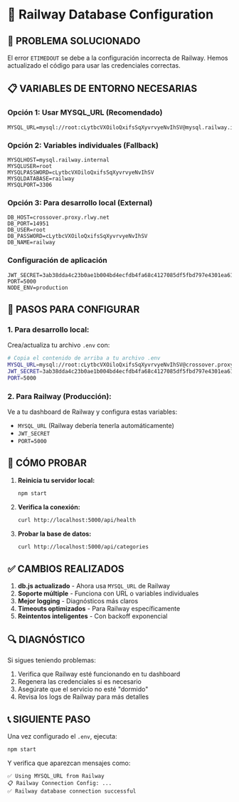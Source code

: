 # 🚂 Railway Database Configuration

## 🎯 PROBLEMA SOLUCIONADO
El error `ETIMEDOUT` se debe a la configuración incorrecta de Railway. Hemos actualizado el código para usar las credenciales correctas.

## 📋 VARIABLES DE ENTORNO NECESARIAS

### Opción 1: Usar MYSQL_URL (Recomendado)
```
MYSQL_URL=mysql://root:cLytbcVXOiloQxifsSqXyvrvyeNvIhSV@mysql.railway.internal:3306/railway
```

### Opción 2: Variables individuales (Fallback)
```
MYSQLHOST=mysql.railway.internal
MYSQLUSER=root
MYSQLPASSWORD=cLytbcVXOiloQxifsSqXyvrvyeNvIhSV
MYSQLDATABASE=railway
MYSQLPORT=3306
```

### Opción 3: Para desarrollo local (External)
```
DB_HOST=crossover.proxy.rlwy.net
DB_PORT=14951
DB_USER=root
DB_PASSWORD=cLytbcVXOiloQxifsSqXyvrvyeNvIhSV
DB_NAME=railway
```

### Configuración de aplicación
```
JWT_SECRET=3ab38dda4c23b0ae1b004bd4ecfdb4fa68c4127085df5fbd797e4301ea61c8cfe1156c3594d21d912adfb3fd4f
PORT=5000
NODE_ENV=production
```

## 🔧 PASOS PARA CONFIGURAR

### 1. Para desarrollo local:
Crea/actualiza tu archivo `.env` con:
```bash
# Copia el contenido de arriba a tu archivo .env
MYSQL_URL=mysql://root:cLytbcVXOiloQxifsSqXyvrvyeNvIhSV@crossover.proxy.rlwy.net:14951/railway
JWT_SECRET=3ab38dda4c23b0ae1b004bd4ecfdb4fa68c4127085df5fbd797e4301ea61c8cfe1156c3594d21d912adfb3fd4f
PORT=5000
```

### 2. Para Railway (Producción):
Ve a tu dashboard de Railway y configura estas variables:
- `MYSQL_URL` (Railway debería tenerla automáticamente)
- `JWT_SECRET`
- `PORT=5000`

## 🚀 CÓMO PROBAR

1. **Reinicia tu servidor local:**
   ```bash
   npm start
   ```

2. **Verifica la conexión:**
   ```bash
   curl http://localhost:5000/api/health
   ```

3. **Probar la base de datos:**
   ```bash
   curl http://localhost:5000/api/categories
   ```

## ✅ CAMBIOS REALIZADOS

1. **db.js actualizado** - Ahora usa `MYSQL_URL` de Railway
2. **Soporte múltiple** - Funciona con URL o variables individuales
3. **Mejor logging** - Diagnósticos más claros
4. **Timeouts optimizados** - Para Railway específicamente
5. **Reintentos inteligentes** - Con backoff exponencial

## 🔍 DIAGNÓSTICO

Si sigues teniendo problemas:
1. Verifica que Railway esté funcionando en tu dashboard
2. Regenera las credenciales si es necesario  
3. Asegúrate que el servicio no esté "dormido"
4. Revisa los logs de Railway para más detalles

## 📞 SIGUIENTE PASO
Una vez configurado el `.env`, ejecuta:
```bash
npm start
```

Y verifica que aparezcan mensajes como:
```
✅ Using MYSQL_URL from Railway
📋 Railway Connection Config: ...
✅ Railway database connection successful
``` 